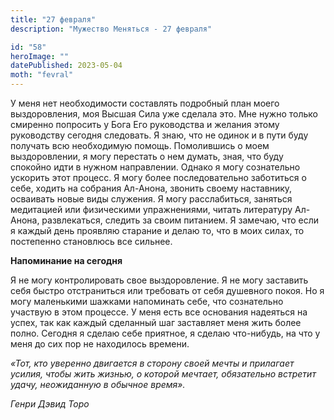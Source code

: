 ```yaml
---
title: "27 февраля"
description: "Мужество Меняться - 27 февраля"

id: "58"
heroImage: ""
datePublished: 2023-05-04
moth: "fevral"
---
```


У меня нет необходимости составлять подробный план моего выздоровления, моя
Высшая Сила уже сделала это. Мне нужно только смиренно попросить у Бога Его
руководства и желания этому руководству сегодня следовать. Я знаю, что не
одинок и в пути буду получать всю необходимую помощь. Помолившись о моем
выздоровлении, я могу перестать о нем думать, зная, что буду спокойно идти в
нужном направлении. Однако я могу сознательно ускорить этот процесс. Я могу
более последовательно заботиться о себе, ходить на собрания Ал-Анона, звонить
своему наставнику, осваивать новые виды служения. Я могу расслабиться,
заняться медитацией или физическими упражнениями, читать литературу Ал-Анона,
развлекаться, следить за своим питанием. Я замечаю, что если я каждый день
проявляю старание и делаю то, что в моих силах, то постепенно становлюсь все
сильнее.

**Напоминание на сегодня**

Я не могу контролировать свое выздоровление. Я не могу заставить себя быстро
отстраниться или требовать от себя душевного покоя. Но я могу маленькими
шажками напоминать себе, что сознательно участвую в этом процессе. У меня есть
все основания надеяться на успех, так как каждый сделанный шаг заставляет меня
жить более полно. Сегодня я сделаю себе приятное, я сделаю что-нибудь, на что
у меня до сих пор не находилось времени.

_«Тот, кто уверенно двигается в сторону своей мечты и прилагает усилия, чтобы
жить жизнью, о которой мечтает, обязательно встретит удачу, неожиданную в
обычное время»._

_Генри Дэвид Торо_
